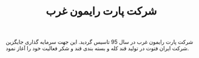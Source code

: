 ﻿---
layout: post
title: شرکت پارت رایمون غرب
name_en: partrymon
company_slug: partrymon
logo: 
cover: 
company_count:
founded:
location: ""
total_review: 
total_interview: 
salary_avg: 
salary_min: 
salary_max: 
rate: 
view_count: 
industry: تولید و صنایع
city: زنجان, زنجان
size_en: S
size: 51-200 نفر
site: https://partrymon.ir
---

شرکت پارت رایمون غرب در سال 95 تاسیس گردید. این جهت سرمایه گذاری جایگزین شرکت ایران فتوت در  تولید قند کله و بسته بندی قند و شکر فعالیت خود را آغاز نمود.
